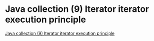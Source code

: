 # Java collection (9) Iterator iterator execution principle
[Java collection (9) Iterator iterator execution principle](https://aiwithcloud.com/2022/09/19/java_collection_9_iterator_iterator_execution_principle/)